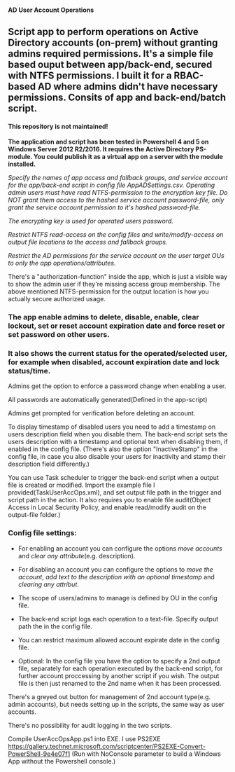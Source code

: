 #### AD User Account Operations

## Script app to perform operations on Active Directory accounts (on-prem) without granting admins required permissions. It's a simple file based ouput between app/back-end, secured with NTFS permissions. I built it for a RBAC-based AD where admins didn't have necessary permissions. Consits of app and back-end/batch script.

#### This repository is not maintained!

**The application and script has been tested in Powershell 4 and 5 on Windows Server 2012 R2/2016. It requires the Active Directory PS-module. You could publish it as a virtual app on a server with the module installed.**

_Specify the names of app access and fallback groups, and service account for the app/back-end script in config file AppADSettings.csv._
_Operating admin users must have read NTFS-permission to the encryption key file. Do NOT grant them access to the hashed service account password-file, only grant the service account permission to it's hashed password-file._

_The encrypting key is used for operated users password._

_Restrict NTFS read-access on the config files and write/modify-access on output file locations to the access and fallback groups._

_Restrict the AD permissions for the service account on the user target OUs to only the app operations/attributes._

There's a "authorization-function" inside the app, which is just a visible way to show the admin user if they're missing access group membership. The above mentioned NTFS-permission for the output location is how you actually secure authorized usage.


### The app enable admins to delete, disable, enable, clear lockout, set or reset account expiration date and force reset or set password on other users.
### It also shows the current status for the operated/selected user, for example when disabled, account expiration date and lock status/time.

Admins get the option to enforce a password change when enabling a user.

All passwords are automatically generated(Defined in the app-script)

Admins get prompted for verification before deleting an account.

To display timestamp of disabled users you need to add a timestamp on users description field when you disable them. 
The back-end script sets the users description with a timestamp and optional text when disabling them, if enabled in the config file. (There's also the option "InactiveStamp" in the config file, in case you also disable your users for inactivity and stamp their description field differently.)

You can use Task scheduler to trigger the back-end script when a output file is created or modified. Import the example file I provided(TaskUserAccOps.xml), and set output file path in the trigger and script path in the action. It also requires you to enable file audit(Object Access in Local Security Policy, and enable read/modify audit on the output-file folder.)

### Config file settings:

* For enabling an account you can configure the options _move accounts_ and _clear any attribute_(e.g. description).

* For disabling an account you can configure the options to _move the account_, _add text to the description with an optional timestamp_ and _clearing any attribut_.  

* The scope of users/admins to manage is defined by OU in the config file.

* The back-end script logs each operation to a text-file. Specify output path the in the config file.

* You can restrict maximum allowed account expirate date in the config file.

* Optional: In the config file you have the option to specify a 2nd output file, separately for each operation executed by the back-end script, for further account proccessing by another script if you wish. The output file is then just renamed to the 2nd name when it has been processed.



There's a greyed out button for management of 2nd account type(e.g. admin accounts), but needs setting up in the scripts, the same way as user accounts. 

There's no possibility for audit logging in the two scripts.

Compile UserAccOpsApp.ps1 into EXE. I use PS2EXE https://gallery.technet.microsoft.com/scriptcenter/PS2EXE-Convert-PowerShell-9e4e07f1 (Run with NoConsole parameter to build a Windows App without the Powershell console.)




